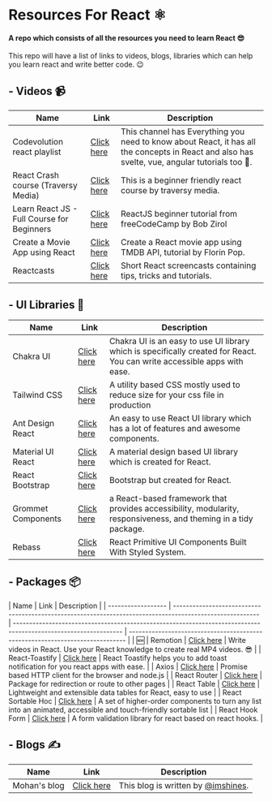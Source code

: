 # Resources For React ⚛

<h4>
  A repo which consists of all the resources you need to learn React 😎
</h4>
<p>This repo will have a list of links to videos, blogs, libraries which can help you learn react and write better code. 😉</p>

## - Videos 📹

| Name                                       | Link                                                                                   | Description                                                                                                                                    |
| ------------------------------------------ | -------------------------------------------------------------------------------------- | ---------------------------------------------------------------------------------------------------------------------------------------------- |
| Codevolution react playlist                | [Click here](https://www.youtube.com/playlist?list=PLC3y8-rFHvwgg3vaYJgHGnModB54rxOk3) | This channel has Everything you need to know about React, it has all the concepts in React and also has svelte, vue, angular tutorials too 🤯. |
| React Crash course (Traversy Media)        | [Click here](https://www.youtube.com/watch?v=w7ejDZ8SWv8)                              | This is a beginner friendly react course by traversy media.                                                                                    |
| Learn React JS - Full Course for Beginners | [Click here](https://www.youtube.com/watch?v=DLX62G4lc44)                              | ReactJS beginner tutorial from freeCodeCamp by Bob Zirol                                                                                       |
| Create a Movie App using React             | [Click here](https://www.youtube.com/watch?v=sZ0bZGfg_m4)                              | Create a React movie app using TMDB API, tutorial by Florin Pop.                                                                               |
| Reactcasts                                 | [Click here](https://www.youtube.com/channel/UCZkjWyyLvzWeoVWEpRemrDQ)                 | Short React screencasts containing tips, tricks and tutorials.                                                                                 |

## - UI Libraries 🎨

| Name               | Link                                                  | Description                                                                                                              |
| ------------------ | ----------------------------------------------------- | ------------------------------------------------------------------------------------------------------------------------ |
| Chakra UI          | [Click here](https://chakra-ui.com)                   | Chakra UI is an easy to use UI library which is specifically created for React. You can write accessible apps with ease. |
| Tailwind CSS       | [Click here](https://tailwindcss.com/)                | A utility based CSS mostly used to reduce size for your css file in production                                           |
| Ant Design React   | [Click here](https://ant.design/components/overview/) | An easy to use React UI library which has a lot of features and awesome components.                                      |
| Material UI React  | [Click here](https://material-ui.com/)                | A material design based UI library which is created for React.                                                           |
| React Bootstrap    | [Click here](https://react-bootstrap.github.io/)      | Bootstrap but created for React.                                                                                         |
| Grommet Components | [Click here](https://v2.grommet.io/components)        | a React-based framework that provides accessibility, modularity, responsiveness, and theming in a tidy package.          |
| Rebass             | [Click here](https://rebassjs.org/)                   | React Primitive UI Components Built With Styled System.                                                                  |

## - Packages 📦

| Name               | Link                                                                                                     | Description                                                                                                     |
| ------------------ | -------------------------------------------------------------------------------------------------------- | --------------------------------------------------------------------------------------------------------------- | ----------------------------------------------------------------------------- |
| 🆕                 | Remotion                                                                                                 | [Click here](https://remotion.dev/)                                                                             | Write videos in React. Use your React knowledge to create real MP4 videos. 😎 |
| React-Toastify     | [Click here](https://fkhadra.github.io/react-toastify/introduction/)                                     | React Toastify helps you to add toast notification for you react apps with ease.                                |
| Axios              | [Click here](https://www.npmjs.com/package/axios)                                                        | Promise based HTTP client for the browser and node.js                                                           |
| React Router       | [Click here](https://reactrouter.com/web/guides/quick-start)                                             | Package for redirection or route to other pages                                                                 |
| React Table        | [Click here](https://react-table.tanstack.com/)                                                          | Lightweight and extensible data tables for React, easy to use                                                   |
| React Sortable Hoc | [Click here](https://clauderic.github.io/react-sortable-hoc/#/basic-configuration/basic-usage?_k=w2zodl) | A set of higher-order components to turn any list into an animated, accessible and touch-friendly sortable list |
| React Hook Form    | [Click here](https://react-hook-form.com/)                                                               | A form validation library for react based on react hooks.                                                       |

## - Blogs ✍

| Name         | Link                                       | Description                                                       |
| ------------ | ------------------------------------------ | ----------------------------------------------------------------- |
| Mohan's blog | [Click here](https://mohanblog.vercel.app) | This blog is written by [@imshines](https://github.com/imshines). |
